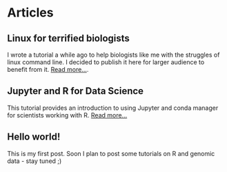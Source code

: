 # Articles

## Linux for terrified biologists
I wrote a tutorial a while ago to help biologists like me with the struggles of linux command line. I decided to publish it here for larger audience to benefit from it. [Read more...](https://github.com/janxkoci/janxkoci.github.io/blob/master/articles/linux_for_biologists.md).

## Jupyter and R for Data Science
This tutorial provides an introduction to using Jupyter and conda manager for scientists working with R. [Read more...](https://nbviewer.jupyter.org/github/janxkoci/janxkoci.github.io/blob/master/notebooks/conda_jupyteR.ipynb)

## Hello world!
This is my first post. Soon I plan to post some tutorials on R and genomic data - stay tuned ;)

